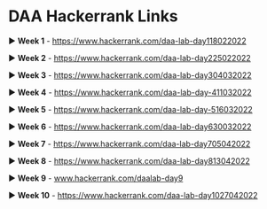 # DAA Hackerrank Links

:arrow_forward: **Week 1** - https://www.hackerrank.com/daa-lab-day118022022 

:arrow_forward: **Week 2** - https://www.hackerrank.com/daa-lab-day225022022

:arrow_forward: **Week 3** - https://www.hackerrank.com/daa-lab-day304032022

:arrow_forward: **Week 4** - https://www.hackerrank.com/daa-lab-day-411032022

:arrow_forward: **Week 5** - https://www.hackerrank.com/daa-lab-day-516032022

:arrow_forward: **Week 6** - https://www.hackerrank.com/daa-lab-day630032022

:arrow_forward: **Week 7** - https://www.hackerrank.com/daa-lab-day705042022

:arrow_forward: **Week 8** - https://www.hackerrank.com/daa-lab-day813042022

:arrow_forward: **Week 9** - www.hackerrank.com/daalab-day9

:arrow_forward: **Week 10** - https://www.hackerrank.com/daa-lab-day1027042022

